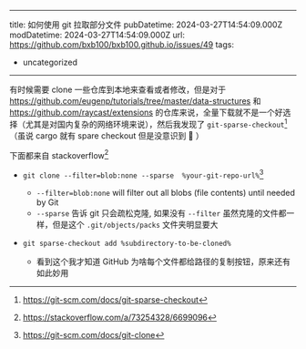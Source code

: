 
---
title: 如何使用 git 拉取部分文件
pubDatetime: 2024-03-27T14:54:09.000Z
modDatetime: 2024-03-27T14:54:09.000Z
url: https://github.com/bxb100/bxb100.github.io/issues/49
tags:
  - uncategorized

---

有时候需要 clone 一些仓库到本地来查看或者修改，但是对于 https://github.com/eugenp/tutorials/tree/master/data-structures 和 https://github.com/raycast/extensions 的仓库来说，全量下载就不是一个好选择（尤其是对国内复杂的网络环境来说），然后我发现了 `git-sparse-checkout`[^1]（虽说 cargo 就有 spare checkout 但是没意识到 🤣 ）

下面都来自 stackoverflow[^2]

- `git clone --filter=blob:none --sparse  %your-git-repo-url%`[^3]
  - `--filter=blob:none` will filter out all blobs (file contents) until needed by Git
  - `--sparse` 告诉 git 只会疏松克隆, 如果没有 `--filter` 虽然克隆的文件都一样，但是这个 `.git/objects/packs` 文件夹明显要大

- `git sparse-checkout add %subdirectory-to-be-cloned%`
  - 看到这个我才知道 GitHub 为啥每个文件都给路径的复制按钮，原来还有如此妙用







[^1]: https://git-scm.com/docs/git-sparse-checkout
[^2]: https://stackoverflow.com/a/73254328/6699096
[^3]: https://git-scm.com/docs/git-clone